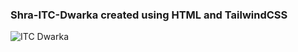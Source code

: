 ### Shra-ITC-Dwarka created using HTML and TailwindCSS
![ITC Dwarka](https://github.com/shravastee-thakur/Shra-ITC-Dwarka/assets/123631680/8a5a1876-32b8-406e-b32d-b500855e191a)
